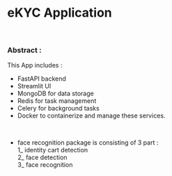 # eKYC Application 

<br>

### Abstract : 
This App includes :
+ FastAPI backend
+ Streamlit UI
+ MongoDB for data storage
+ Redis for task management
+ Celery for background tasks
+ Docker to containerize and manage these services.

<br>

+ face recognition package is consisting of 3 part : <br>
 1_ identity cart detection <br>
 2_ face detection <br>
 3_ face recognition <br>
